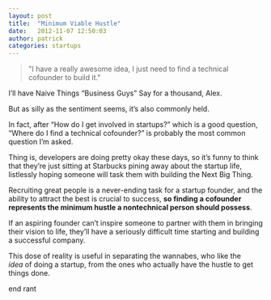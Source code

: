 ```yaml
---
layout: post
title:  "Minimum Viable Hustle"
date:   2012-11-07 12:50:03
author:	patrick
categories: startups 
---
```


> "I have a really awesome idea, I just need to find a technical cofounder to build it."

I’ll have Naive Things “Business Guys” Say for a thousand, Alex.&nbsp;

But as silly as the sentiment seems, it’s also commonly held.&nbsp;

<!--more-->

In fact, after “How do I get involved in startups?” which is a good question, “Where do I find a technical cofounder?” is probably the most common question I’m asked.&nbsp;

Thing is, developers are doing pretty okay these days, so it’s funny to think that they’re just sitting at Starbucks pining away about the startup life, listlessly hoping someone will task them with building the Next Big Thing.

Recruiting great people is a never-ending task for a startup founder, and the ability to attract the best is crucial to success, **so finding a cofounder represents the minimum hustle a nontechnical person should possess**.&nbsp;

If an aspiring founder can’t inspire someone to partner with them in bringing their vision to life, they’ll have a seriously difficult time starting and building a successful company.&nbsp;

This dose of reality is useful in separating the wannabes, who like the _idea_&nbsp;of doing a startup, from the ones who actually have the hustle to get things done.&nbsp;

end rant
  
  

